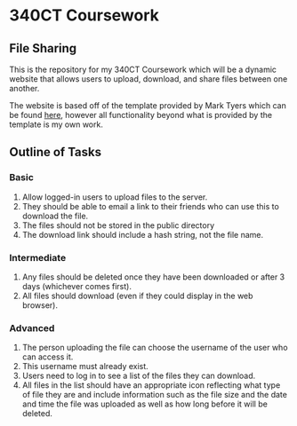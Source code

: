 # 340CT Coursework
## File Sharing

This is the repository for my 340CT Coursework which will be a dynamic website
that allows users to upload, download, and share files between one another.

The website is based off of the template provided by Mark Tyers which can be found
[here](https://github.coventry.ac.uk/web/template-dynamic-websites), however all
functionality beyond what is provided by the template is my own work.

## Outline of Tasks
### Basic

1. Allow logged-in users to upload files to the server.
2. They should be able to email a link to their friends who can use this to download the file.
3. The files should not be stored in the public directory
4. The download link should include a hash string, not the file name.

### Intermediate

1. Any files should be deleted once they have been downloaded or after 3 days (whichever comes first).
2. All files should download (even if they could display in the web browser).

### Advanced

1. The person uploading the file can choose the username of the user who can access it.
2. This username must already exist.
3. Users need to log in to see a list of the files they can download.
4. All files in the list should have an appropriate icon reflecting what type of file they are and include information such as the file size and the date and time the file was uploaded as well as how long before it will be deleted.

